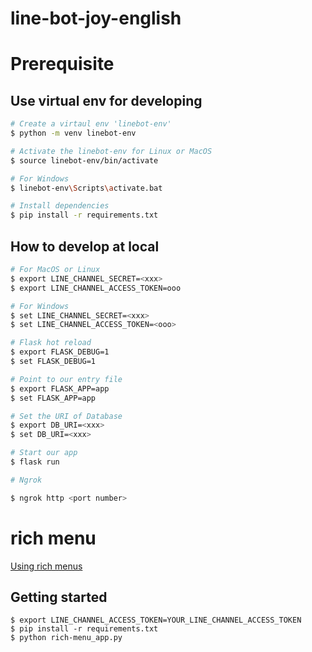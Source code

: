 # line-bot-joy-english

# Prerequisite

## Use virtual env for developing
```bash
# Create a virtaul env 'linebot-env'
$ python -m venv linebot-env

# Activate the linebot-env for Linux or MacOS
$ source linebot-env/bin/activate

# For Windows
$ linebot-env\Scripts\activate.bat

# Install dependencies
$ pip install -r requirements.txt
```

## How to develop at local
```bash
# For MacOS or Linux
$ export LINE_CHANNEL_SECRET=<xxx>
$ export LINE_CHANNEL_ACCESS_TOKEN=ooo

# For Windows
$ set LINE_CHANNEL_SECRET=<xxx>
$ set LINE_CHANNEL_ACCESS_TOKEN=<ooo>

# Flask hot reload
$ export FLASK_DEBUG=1
$ set FLASK_DEBUG=1

# Point to our entry file
$ export FLASK_APP=app
$ set FLASK_APP=app

# Set the URI of Database
$ export DB_URI=<xxx>
$ set DB_URI=<xxx>

# Start our app
$ flask run

# Ngrok

$ ngrok http <port number>
```

# rich menu

[Using rich menus](https://developers.line.biz/en/docs/messaging-api/using-rich-menus/)

## Getting started

```
$ export LINE_CHANNEL_ACCESS_TOKEN=YOUR_LINE_CHANNEL_ACCESS_TOKEN
$ pip install -r requirements.txt
$ python rich-menu_app.py
```